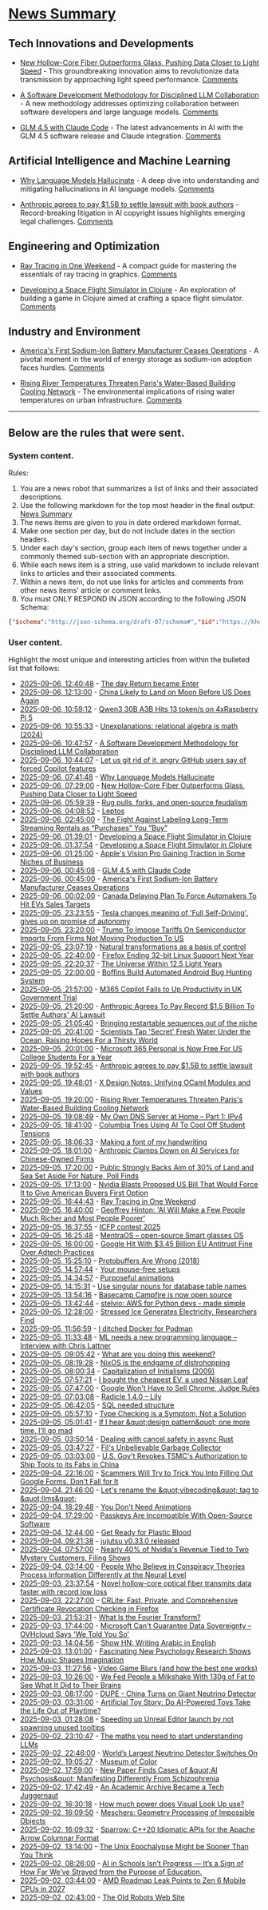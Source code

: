 # [News Summary](https://kherrick.github.io/news-summary/)

## Tech Innovations and Developments

* [New Hollow-Core Fiber Outperforms Glass, Pushing Data Closer to Light Speed](https://soylentnews.org/article.pl?sid=25/09/05/0527230&amp;from=rss) - This groundbreaking innovation aims to revolutionize data transmission by approaching light speed performance. [Comments](https://soylentnews.org/article.pl?sid=25/09/05/0527230&amp;from=rss)

* [A Software Development Methodology for Disciplined LLM Collaboration](https://github.com/Varietyz/Disciplined-AI-Software-Development) - A new methodology addresses optimizing collaboration between software developers and large language models. [Comments](https://news.ycombinator.com/item?id=45148180)

* [GLM 4.5 with Claude Code](https://docs.z.ai/guides/llm/glm-4.5) - The latest advancements in AI with the GLM 4.5 software release and Claude integration. [Comments](https://news.ycombinator.com/item?id=45145457)

## Artificial Intelligence and Machine Learning

* [Why Language Models Hallucinate](https://openai.com/index/why-language-models-hallucinate/) - A deep dive into understanding and mitigating hallucinations in AI language models. [Comments](https://news.ycombinator.com/item?id=45147385)

* [Anthropic agrees to pay $1.5B to settle lawsuit with book authors](https://www.nytimes.com/2025/09/05/technology/anthropic-settlement-copyright-ai.html?unlocked_article_code=1.jk8.bTTt.Zir9wmtPaTp2&amp;smid=url-share) - Record-breaking litigation in AI copyright issues highlights emerging legal challenges. [Comments](https://news.ycombinator.com/item?id=45142885)

## Engineering and Optimization

* [Ray Tracing in One Weekend](https://raytracing.github.io/books/RayTracingInOneWeekend.html) - A compact guide for mastering the essentials of ray tracing in graphics. [Comments](https://lobste.rs/s/felr3h/ray_tracing_one_weekend)

* [Developing a Space Flight Simulator in Clojure](https://www.wedesoft.de/software/2025/09/05/clojure-game/) - An exploration of building a game in Clojure aimed at crafting a space flight simulator. [Comments](https://lobste.rs/s/sxamda/developing_space_flight_simulator)

## Industry and Environment

* [America's First Sodium-Ion Battery Manufacturer Ceases Operations](https://hardware.slashdot.org/story/25/09/05/2126200/americas-first-sodium-ion-battery-manufacturer-ceases-operations?utm_source=rss1.0mainlinkanon&amp;utm_medium=feed) - A pivotal moment in the world of energy storage as sodium-ion adoption faces hurdles. [Comments](https://hardware.slashdot.org/story/25/09/05/2126200/americas-first-sodium-ion-battery-manufacturer-ceases-operations?utm_source=rss1.0mainlinkanon&amp;utm_medium=feed)

* [Rising River Temperatures Threaten Paris's Water-Based Building Cooling Network](https://news.slashdot.org/story/25/09/05/1543244/rising-river-temperatures-threaten-pariss-water-based-building-cooling-network?utm_source=rss1.0mainlinkanon&amp;utm_medium=feed) - The environmental implications of rising water temperatures on urban infrastructure. [Comments](https://news.slashdot.org/story/25/09/05/1543244/rising-river-temperatures-threaten-pariss-water-based-building-cooling-network?utm_source=rss1.0mainlinkanon&amp;utm_medium=feed)

---

## Below are the rules that were sent.

### System content.

Rules:

1. You are a news robot that summarizes a list of links and their associated descriptions.
2. Use the following markdown for the top most header in the final output: [News Summary](https://kherrick.github.io/news-summary/)
3. The news items are given to you in date ordered markdown format.
4. Make one section per day, but do not include dates in the section headers.
5. Under each day's section, group each item of news together under a commonly themed sub-section with an appropriate description.
6. While each news item is a string, use valid markdown to include relevant links to articles and their associated comments.
7. Within a news item, do not use links for articles and comments from other news items' article or comment links.
8. You must ONLY RESPOND IN JSON according to the following JSON Schema:

```json
{"$schema":"http://json-schema.org/draft-07/schema#","$id":"https://kherrick.github.io/news-summary/news-summary-schema.json","type":"object","properties":{"heading":{"type":"string"},"sections":{"type":"array","items":{"type":"object","properties":{"title":{"type":"string"},"newsItems":{"type":"array","items":{"type":"string"},"minItems":1}},"required":["title","newsItems"]},"minItems":1}},"required":["heading","sections"]}
```

### User content.

Highlight the most unique and interesting articles from within the bulleted list that follows:

* [2025-09-06, 12:40:48](https://lobste.rs/s/zml5qc/day_return_became_enter) - [The day Return became Enter](https://aresluna.org/the-day-return-became-enter/)
* [2025-09-06, 12:13:00](https://soylentnews.org/article.pl?sid=25/09/05/0536245&amp;from=rss) - [China Likely to Land on Moon Before US Does Again](https://soylentnews.org/article.pl?sid=25/09/05/0536245&amp;from=rss)
* [2025-09-06, 10:59:12](https://news.ycombinator.com/item?id=45148237) - [Qwen3 30B A3B Hits 13 token/s on 4xRaspberry Pi 5](https://github.com/b4rtaz/distributed-llama/discussions/255)
* [2025-09-06, 10:55:33](https://lobste.rs/s/t8fc8a/unexplanations_relational_algebra_is) - [Unexplanations: relational algebra is math (2024)](https://www.scattered-thoughts.net/writing/unexplanations-relational-algebra-is-math/)
* [2025-09-06, 10:47:57](https://news.ycombinator.com/item?id=45148180) - [A Software Development Methodology for Disciplined LLM Collaboration](https://github.com/Varietyz/Disciplined-AI-Software-Development)
* [2025-09-06, 10:44:07](https://news.ycombinator.com/item?id=45148167) - [Let us git rid of it, angry GitHub users say of forced Copilot features](https://www.theregister.com/2025/09/05/github_copilot_complaints/)
* [2025-09-06, 07:41:48](https://news.ycombinator.com/item?id=45147385) - [Why Language Models Hallucinate](https://openai.com/index/why-language-models-hallucinate/)
* [2025-09-06, 07:29:00](https://soylentnews.org/article.pl?sid=25/09/05/0527230&amp;from=rss) - [New Hollow-Core Fiber Outperforms Glass, Pushing Data Closer to Light Speed](https://soylentnews.org/article.pl?sid=25/09/05/0527230&amp;from=rss)
* [2025-09-06, 05:59:39](https://news.ycombinator.com/item?id=45146967) - [Rug pulls, forks, and open-source feudalism](https://lwn.net/SubscriberLink/1036465/e80ebbc4cee39bfb/)
* [2025-09-06, 04:08:52](https://lobste.rs/s/m5f6ww/leptos) - [Leptos](https://leptos.dev/)
* [2025-09-06, 02:45:00](https://soylentnews.org/article.pl?sid=25/09/05/0259211&amp;from=rss) - [The Fight Against Labeling Long-Term Streaming Rentals as “Purchases” You “Buy”](https://soylentnews.org/article.pl?sid=25/09/05/0259211&amp;from=rss)
* [2025-09-06, 01:39:01](https://news.ycombinator.com/item?id=45145794) - [Developing a Space Flight Simulator in Clojure](https://www.wedesoft.de/software/2025/09/05/clojure-game/)
* [2025-09-06, 01:37:54](https://lobste.rs/s/sxamda/developing_space_flight_simulator) - [Developing a Space Flight Simulator in Clojure](https://www.wedesoft.de/software/2025/09/05/clojure-game/)
* [2025-09-06, 01:25:00](https://hardware.slashdot.org/story/25/09/05/2319259/apples-vision-pro-gaining-traction-in-some-niches-of-business?utm_source=rss1.0mainlinkanon&amp;utm_medium=feed) - [Apple&apos;s Vision Pro Gaining Traction in Some Niches of Business](https://hardware.slashdot.org/story/25/09/05/2319259/apples-vision-pro-gaining-traction-in-some-niches-of-business?utm_source=rss1.0mainlinkanon&amp;utm_medium=feed)
* [2025-09-06, 00:45:08](https://news.ycombinator.com/item?id=45145457) - [GLM 4.5 with Claude Code](https://docs.z.ai/guides/llm/glm-4.5)
* [2025-09-06, 00:45:00](https://hardware.slashdot.org/story/25/09/05/2126200/americas-first-sodium-ion-battery-manufacturer-ceases-operations?utm_source=rss1.0mainlinkanon&amp;utm_medium=feed) - [America&apos;s First Sodium-Ion Battery Manufacturer Ceases Operations](https://hardware.slashdot.org/story/25/09/05/2126200/americas-first-sodium-ion-battery-manufacturer-ceases-operations?utm_source=rss1.0mainlinkanon&amp;utm_medium=feed)
* [2025-09-06, 00:02:00](https://tech.slashdot.org/story/25/09/05/1957250/canada-delaying-plan-to-force-automakers-to-hit-evs-sales-targets?utm_source=rss1.0mainlinkanon&amp;utm_medium=feed) - [Canada Delaying Plan To Force Automakers To Hit EVs Sales Targets](https://tech.slashdot.org/story/25/09/05/1957250/canada-delaying-plan-to-force-automakers-to-hit-evs-sales-targets?utm_source=rss1.0mainlinkanon&amp;utm_medium=feed)
* [2025-09-05, 23:23:55](https://news.ycombinator.com/item?id=45144900) - [Tesla changes meaning of &apos;Full Self-Driving&apos;, gives up on promise of autonomy](https://electrek.co/2025/09/05/tesla-changes-meaning-full-self-driving-give-up-promise-autonomy/)
* [2025-09-05, 23:20:00](https://news.slashdot.org/story/25/09/05/1859232/trump-to-impose-tariffs-on-semiconductor-imports-from-firms-not-moving-production-to-us?utm_source=rss1.0mainlinkanon&amp;utm_medium=feed) - [Trump To Impose Tariffs On Semiconductor Imports From Firms Not Moving Production To US](https://news.slashdot.org/story/25/09/05/1859232/trump-to-impose-tariffs-on-semiconductor-imports-from-firms-not-moving-production-to-us?utm_source=rss1.0mainlinkanon&amp;utm_medium=feed)
* [2025-09-05, 23:07:19](https://lobste.rs/s/wqsxrn/natural_transformations_as_basis) - [Natural transformations as a basis of control](https://muratkasimov.art/Ya/Articles/Natural-transformation-as-a-basis-of-control)
* [2025-09-05, 22:40:00](https://news.slashdot.org/story/25/09/05/199223/firefox-ending-32-bit-linux-support-next-year?utm_source=rss1.0mainlinkanon&amp;utm_medium=feed) - [Firefox Ending 32-bit Linux Support Next Year](https://news.slashdot.org/story/25/09/05/199223/firefox-ending-32-bit-linux-support-next-year?utm_source=rss1.0mainlinkanon&amp;utm_medium=feed)
* [2025-09-05, 22:20:37](https://news.ycombinator.com/item?id=45144337) - [The Universe Within 12.5 Light Years](http://www.atlasoftheuniverse.com/12lys.html)
* [2025-09-05, 22:00:00](https://it.slashdot.org/story/25/09/05/196218/boffins-build-automated-android-bug-hunting-system?utm_source=rss1.0mainlinkanon&amp;utm_medium=feed) - [Boffins Build Automated Android Bug Hunting System](https://it.slashdot.org/story/25/09/05/196218/boffins-build-automated-android-bug-hunting-system?utm_source=rss1.0mainlinkanon&amp;utm_medium=feed)
* [2025-09-05, 21:57:00](https://soylentnews.org/article.pl?sid=25/09/04/155234&amp;from=rss) - [M365 Copilot Fails to Up Productivity in UK Government Trial](https://soylentnews.org/article.pl?sid=25/09/04/155234&amp;from=rss)
* [2025-09-05, 21:20:00](https://yro.slashdot.org/story/25/09/05/1941245/anthropic-agrees-to-pay-record-15-billion-to-settle-authors-ai-lawsuit?utm_source=rss1.0mainlinkanon&amp;utm_medium=feed) - [Anthropic Agrees To Pay Record $1.5 Billion To Settle Authors&apos; AI Lawsuit](https://yro.slashdot.org/story/25/09/05/1941245/anthropic-agrees-to-pay-record-15-billion-to-settle-authors-ai-lawsuit?utm_source=rss1.0mainlinkanon&amp;utm_medium=feed)
* [2025-09-05, 21:05:40](https://lobste.rs/s/elgdzk/bringing_restartable_sequences_out) - [Bringing restartable sequences out of the niche](https://lwn.net/Articles/1033955/)
* [2025-09-05, 20:41:00](https://news.slashdot.org/story/25/09/05/160234/scientists-tap-secret-fresh-water-under-the-ocean-raising-hopes-for-a-thirsty-world?utm_source=rss1.0mainlinkanon&amp;utm_medium=feed) - [Scientists Tap &apos;Secret&apos; Fresh Water Under the Ocean, Raising Hopes For a Thirsty World](https://news.slashdot.org/story/25/09/05/160234/scientists-tap-secret-fresh-water-under-the-ocean-raising-hopes-for-a-thirsty-world?utm_source=rss1.0mainlinkanon&amp;utm_medium=feed)
* [2025-09-05, 20:01:00](https://it.slashdot.org/story/25/09/05/1628256/microsoft-365-personal-is-now-free-for-us-college-students-for-a-year?utm_source=rss1.0mainlinkanon&amp;utm_medium=feed) - [Microsoft 365 Personal is Now Free For US College Students For a Year](https://it.slashdot.org/story/25/09/05/1628256/microsoft-365-personal-is-now-free-for-us-college-students-for-a-year?utm_source=rss1.0mainlinkanon&amp;utm_medium=feed)
* [2025-09-05, 19:52:45](https://news.ycombinator.com/item?id=45142885) - [Anthropic agrees to pay $1.5B to settle lawsuit with book authors](https://www.nytimes.com/2025/09/05/technology/anthropic-settlement-copyright-ai.html?unlocked_article_code=1.jk8.bTTt.Zir9wmtPaTp2&amp;smid=url-share)
* [2025-09-05, 19:48:01](https://lobste.rs/s/owbdo6/x_design_notes_unifying_ocaml_modules) - [X Design Notes: Unifying OCaml Modules and Values](https://blog.polybdenum.com/2025/08/19/x-design-notes-unifying-ocaml-modules-and-values.html)
* [2025-09-05, 19:20:00](https://news.slashdot.org/story/25/09/05/1543244/rising-river-temperatures-threaten-pariss-water-based-building-cooling-network?utm_source=rss1.0mainlinkanon&amp;utm_medium=feed) - [Rising River Temperatures Threaten Paris&apos;s Water-Based Building Cooling Network](https://news.slashdot.org/story/25/09/05/1543244/rising-river-temperatures-threaten-pariss-water-based-building-cooling-network?utm_source=rss1.0mainlinkanon&amp;utm_medium=feed)
* [2025-09-05, 19:08:49](https://news.ycombinator.com/item?id=45142397) - [My Own DNS Server at Home – Part 1: IPv4](https://jan.wildeboer.net/2025/08/My-DNS-Part-1/)
* [2025-09-05, 18:41:00](https://news.slashdot.org/story/25/09/05/1418221/columbia-tries-using-ai-to-cool-off-student-tensions?utm_source=rss1.0mainlinkanon&amp;utm_medium=feed) - [Columbia Tries Using AI To Cool Off Student Tensions](https://news.slashdot.org/story/25/09/05/1418221/columbia-tries-using-ai-to-cool-off-student-tensions?utm_source=rss1.0mainlinkanon&amp;utm_medium=feed)
* [2025-09-05, 18:06:33](https://news.ycombinator.com/item?id=45141636) - [Making a font of my handwriting](https://chameth.com/making-a-font-of-my-handwriting/)
* [2025-09-05, 18:01:00](https://slashdot.org/story/25/09/05/0535228/anthropic-clamps-down-on-ai-services-for-chinese-owned-firms?utm_source=rss1.0mainlinkanon&amp;utm_medium=feed) - [Anthropic Clamps Down on AI Services for Chinese-Owned Firms](https://slashdot.org/story/25/09/05/0535228/anthropic-clamps-down-on-ai-services-for-chinese-owned-firms?utm_source=rss1.0mainlinkanon&amp;utm_medium=feed)
* [2025-09-05, 17:20:00](https://news.slashdot.org/story/25/09/05/1436209/public-strongly-backs-aim-of-30-of-land-and-sea-set-aside-for-nature-poll-finds?utm_source=rss1.0mainlinkanon&amp;utm_medium=feed) - [Public Strongly Backs Aim of 30% of Land and Sea Set Aside For Nature, Poll Finds](https://news.slashdot.org/story/25/09/05/1436209/public-strongly-backs-aim-of-30-of-land-and-sea-set-aside-for-nature-poll-finds?utm_source=rss1.0mainlinkanon&amp;utm_medium=feed)
* [2025-09-05, 17:13:00](https://soylentnews.org/article.pl?sid=25/09/04/150221&amp;from=rss) - [Nvidia Blasts Proposed US Bill That Would Force It to Give American Buyers First Option](https://soylentnews.org/article.pl?sid=25/09/04/150221&amp;from=rss)
* [2025-09-05, 16:44:43](https://lobste.rs/s/felr3h/ray_tracing_one_weekend) - [Ray Tracing in One Weekend](https://raytracing.github.io/books/RayTracingInOneWeekend.html)
* [2025-09-05, 16:40:00](https://slashdot.org/story/25/09/05/1428223/geoffrey-hinton-ai-will-make-a-few-people-much-richer-and-most-people-poorer?utm_source=rss1.0mainlinkanon&amp;utm_medium=feed) - [Geoffrey Hinton: &apos;AI Will Make a Few People Much Richer and Most People Poorer&apos;](https://slashdot.org/story/25/09/05/1428223/geoffrey-hinton-ai-will-make-a-few-people-much-richer-and-most-people-poorer?utm_source=rss1.0mainlinkanon&amp;utm_medium=feed)
* [2025-09-05, 16:37:55](https://lobste.rs/s/ks2nbj/icfp_contest_2025) - [ICFP contest 2025](https://icfpcontest2025.github.io/)
* [2025-09-05, 16:25:48](https://news.ycombinator.com/item?id=45140381) - [MentraOS – open-source Smart glasses OS](https://github.com/Mentra-Community/MentraOS)
* [2025-09-05, 16:00:00](https://tech.slashdot.org/story/25/09/05/1527251/google-hit-with-345-billion-eu-antitrust-fine-over-adtech-practices?utm_source=rss1.0mainlinkanon&amp;utm_medium=feed) - [Google Hit With $3.45 Billion EU Antitrust Fine Over Adtech Practices](https://tech.slashdot.org/story/25/09/05/1527251/google-hit-with-345-billion-eu-antitrust-fine-over-adtech-practices?utm_source=rss1.0mainlinkanon&amp;utm_medium=feed)
* [2025-09-05, 15:25:10](https://news.ycombinator.com/item?id=45139656) - [Protobuffers Are Wrong (2018)](https://reasonablypolymorphic.com/blog/protos-are-wrong/)
* [2025-09-05, 14:57:44](https://lobste.rs/s/o0x7rb/your_mouse_free_setups) - [Your mouse-free setups](https://lobste.rs/s/o0x7rb/your_mouse_free_setups)
* [2025-09-05, 14:34:57](https://news.ycombinator.com/item?id=45139088) - [Purposeful animations](https://emilkowal.ski/ui/you-dont-need-animations)
* [2025-09-05, 14:15:31](https://lobste.rs/s/ciqk7x/use_singular_nouns_for_database_table) - [Use singular nouns for database table names](https://www.teamten.com/lawrence/programming/use-singular-nouns-for-database-table-names.html)
* [2025-09-05, 13:54:16](https://lobste.rs/s/cwnytv/basecamp_campfire_is_now_open_source) - [Basecamp Campfire is now open source](https://github.com/basecamp/once-campfire)
* [2025-09-05, 13:42:44](https://lobste.rs/s/m6vk7v/stelvio_aws_for_python_devs_made_simple) - [stelvio: AWS for Python devs - made simple](https://github.com/michal-stlv/stelvio)
* [2025-09-05, 12:28:00](https://soylentnews.org/article.pl?sid=25/09/04/0430216&amp;from=rss) - [Stressed Ice Generates Electricity, Researchers Find](https://soylentnews.org/article.pl?sid=25/09/04/0430216&amp;from=rss)
* [2025-09-05, 11:56:59](https://news.ycombinator.com/item?id=45137525) - [I ditched Docker for Podman](https://codesmash.dev/why-i-ditched-docker-for-podman-and-you-should-too)
* [2025-09-05, 11:33:48](https://news.ycombinator.com/item?id=45137373) - [ML needs a new programming language – Interview with Chris Lattner](https://signalsandthreads.com/why-ml-needs-a-new-programming-language/)
* [2025-09-05, 09:05:42](https://lobste.rs/s/ezmgyy/what_are_you_doing_this_weekend) - [What are you doing this weekend?](https://lobste.rs/s/ezmgyy/what_are_you_doing_this_weekend)
* [2025-09-05, 08:19:28](https://lobste.rs/s/d30ska/nixos_is_endgame_distrohopping) - [NixOS is the endgame of distrohopping](https://joshblais.com/blog/nixos-is-the-endgame-of-distrohopping/)
* [2025-09-05, 08:00:34](https://lobste.rs/s/noazra/capitalization_initialisms_2009) - [Capitalization of Initialisms (2009)](https://www.teamten.com/lawrence/writings/capitalization_of_initialisms.html)
* [2025-09-05, 07:57:21](https://news.ycombinator.com/item?id=45136103) - [I bought the cheapest EV, a used Nissan Leaf](https://www.jeffgeerling.com/blog/2025/i-bought-cheapest-ev-used-nissan-leaf)
* [2025-09-05, 07:47:00](https://soylentnews.org/article.pl?sid=25/09/04/0419219&amp;from=rss) - [Google Won&apos;t Have to Sell Chrome, Judge Rules](https://soylentnews.org/article.pl?sid=25/09/04/0419219&amp;from=rss)
* [2025-09-05, 07:03:08](https://lobste.rs/s/gsmdft/radicle_1_4_0_lily) - [Radicle 1.4.0 – Lily](https://radicle.xyz/2025/09/04/radicle-1.4.0)
* [2025-09-05, 06:42:05](https://lobste.rs/s/rylewy/sql_needed_structure) - [SQL needed structure](https://www.scattered-thoughts.net/writing/sql-needed-structure/)
* [2025-09-05, 05:57:10](https://lobste.rs/s/rfbvqb/type_checking_is_symptom_not_solution) - [Type Checking is a Symptom, Not a Solution](https://programmingsimplicity.substack.com/p/type-checking-is-a-symptom-not-a)
* [2025-09-05, 05:01:41](https://lobste.rs/s/atvx0k/if_i_hear_design_pattern_one_more_time_i_ll) - [If I hear \&quot;design pattern\&quot; one more time, I&apos;ll go mad](https://purplesyringa.moe/blog/if-i-hear-design-pattern-one-more-time-ill-go-mad/)
* [2025-09-05, 03:50:14](https://lobste.rs/s/d9jbh9/dealing_with_cancel_safety_async_rust) - [Dealing with cancel safety in async Rust](https://rfd.shared.oxide.computer/rfd/400)
* [2025-09-05, 03:47:27](https://lobste.rs/s/q7b1gm/fil_s_unbelievable_garbage_collector) - [Fil&apos;s Unbelievable Garbage Collector](https://fil-c.org/fugc)
* [2025-09-05, 03:03:00](https://soylentnews.org/article.pl?sid=25/09/04/0414246&amp;from=rss) - [U.S. Gov&apos;t Revokes TSMC&apos;s Authorization to Ship Tools to its Fabs in China](https://soylentnews.org/article.pl?sid=25/09/04/0414246&amp;from=rss)
* [2025-09-04, 22:16:00](https://soylentnews.org/article.pl?sid=25/09/04/048238&amp;from=rss) - [Scammers Will Try to Trick You Into Filling Out Google Forms. Don’t Fall for It](https://soylentnews.org/article.pl?sid=25/09/04/048238&amp;from=rss)
* [2025-09-04, 21:46:00](https://lobste.rs/s/gkzmfy/let_s_rename_vibecoding_tag_llms) - [Let&apos;s rename the \&quot;vibecoding\&quot; tag to \&quot;llms\&quot;](https://lobste.rs/s/gkzmfy/let_s_rename_vibecoding_tag_llms)
* [2025-09-04, 18:29:48](https://lobste.rs/s/b6ipnz/you_don_t_need_animations) - [You Don&apos;t Need Animations](https://emilkowal.ski/ui/you-dont-need-animations)
* [2025-09-04, 17:29:00](https://soylentnews.org/article.pl?sid=25/09/04/0350224&amp;from=rss) - [Passkeys Are Incompatible With Open-Source Software](https://soylentnews.org/article.pl?sid=25/09/04/0350224&amp;from=rss)
* [2025-09-04, 12:44:00](https://soylentnews.org/article.pl?sid=25/09/03/0226210&amp;from=rss) - [Get Ready for Plastic Blood](https://soylentnews.org/article.pl?sid=25/09/03/0226210&amp;from=rss)
* [2025-09-04, 09:21:38](https://lobste.rs/s/ksxhza/jujutsu_v0_33_0_released) - [jujutsu v0.33.0 released](https://github.com/jj-vcs/jj/releases/tag/v0.33.0)
* [2025-09-04, 07:57:00](https://soylentnews.org/article.pl?sid=25/09/03/0223245&amp;from=rss) - [Nearly 40% of Nvidia&apos;s Revenue Tied to Two Mystery Customers, Filing Shows](https://soylentnews.org/article.pl?sid=25/09/03/0223245&amp;from=rss)
* [2025-09-04, 03:14:00](https://soylentnews.org/article.pl?sid=25/09/03/0216228&amp;from=rss) - [People Who Believe in Conspiracy Theories Process Information Differently at the Neural Level](https://soylentnews.org/article.pl?sid=25/09/03/0216228&amp;from=rss)
* [2025-09-03, 23:37:54](https://news.ycombinator.com/item?id=45121581) - [Novel hollow-core optical fiber transmits data faster with record low loss](https://phys.org/news/2025-09-hollow-core-optical-fiber-transmits.html)
* [2025-09-03, 22:27:00](https://soylentnews.org/article.pl?sid=25/09/02/192213&amp;from=rss) - [CRLite: Fast, Private, and Comprehensive Certificate Revocation Checking in Firefox](https://soylentnews.org/article.pl?sid=25/09/02/192213&amp;from=rss)
* [2025-09-03, 21:53:31](https://news.ycombinator.com/item?id=45120786) - [What Is the Fourier Transform?](https://www.quantamagazine.org/what-is-the-fourier-transform-20250903/)
* [2025-09-03, 17:44:00](https://soylentnews.org/article.pl?sid=25/09/02/1855227&amp;from=rss) - [Microsoft Can&apos;t Guarantee Data Sovereignty – OVHcloud Says &apos;We Told You So&apos;](https://soylentnews.org/article.pl?sid=25/09/02/1855227&amp;from=rss)
* [2025-09-03, 14:04:56](https://news.ycombinator.com/item?id=45115974) - [Show HN: Writing Arabic in English](https://sherifelmetwally.com/writing/writing-arabic-in-english)
* [2025-09-03, 13:01:00](https://soylentnews.org/article.pl?sid=25/09/02/1851257&amp;from=rss) - [Fascinating New Psychology Research Shows How Music Shapes Imagination](https://soylentnews.org/article.pl?sid=25/09/02/1851257&amp;from=rss)
* [2025-09-03, 11:27:56](https://news.ycombinator.com/item?id=45114498) - [Video Game Blurs (and how the best one works)](https://blog.frost.kiwi/dual-kawase/)
* [2025-09-03, 10:26:00](https://soylentnews.org/article.pl?sid=25/09/03/0230242&amp;from=rss) - [We Fed People a Milkshake With 130g of Fat to See What It Did to Their Brains](https://soylentnews.org/article.pl?sid=25/09/03/0230242&amp;from=rss)
* [2025-09-03, 08:17:00](https://soylentnews.org/article.pl?sid=25/09/02/1848251&amp;from=rss) - [DUPE - China Turns on Giant Neutrino Detector](https://soylentnews.org/article.pl?sid=25/09/02/1848251&amp;from=rss)
* [2025-09-03, 03:31:00](https://soylentnews.org/article.pl?sid=25/09/02/0359228&amp;from=rss) - [Artificial Toy Story: Do AI-Powered Toys Take the Life Out of Playtime?](https://soylentnews.org/article.pl?sid=25/09/02/0359228&amp;from=rss)
* [2025-09-03, 01:28:08](https://news.ycombinator.com/item?id=45111273) - [Speeding up Unreal Editor launch by not spawning unused tooltips](https://larstofus.com/2025/09/02/speeding-up-the-unreal-editor-launch-by-not-spawning-38000-tooltips/)
* [2025-09-02, 23:10:47](https://news.ycombinator.com/item?id=45110311) - [The maths you need to start understanding LLMs](https://www.gilesthomas.com/2025/09/maths-for-llms)
* [2025-09-02, 22:46:00](https://soylentnews.org/article.pl?sid=25/09/02/0144236&amp;from=rss) - [World’s Largest Neutrino Detector Switches On](https://soylentnews.org/article.pl?sid=25/09/02/0144236&amp;from=rss)
* [2025-09-02, 19:05:27](https://news.ycombinator.com/item?id=45107605) - [Museum of Color](https://emergencemagazine.org/essay/museum-of-color/)
* [2025-09-02, 17:59:00](https://soylentnews.org/article.pl?sid=25/09/01/0031222&amp;from=rss) - [New Paper Finds Cases of \&quot;AI Psychosis\&quot; Manifesting Differently From Schizophrenia](https://soylentnews.org/article.pl?sid=25/09/01/0031222&amp;from=rss)
* [2025-09-02, 17:42:49](https://news.ycombinator.com/item?id=45106478) - [An Academic Archive Became a Tech Juggernaut](https://www.philanthropy.com/article/how-an-academic-archive-became-a-tech-juggernaut)
* [2025-09-02, 16:30:18](https://news.ycombinator.com/item?id=45105339) - [How much power does Visual Look Up use?](https://eclecticlight.co/2025/09/02/how-much-power-does-visual-look-up-use/)
* [2025-09-02, 16:09:50](https://news.ycombinator.com/item?id=45104988) - [Meschers: Geometry Processing of Impossible Objects](https://anadodik.github.io/publication/meschers/)
* [2025-09-02, 16:09:32](https://news.ycombinator.com/item?id=45104985) - [Sparrow: C++20 Idiomatic APIs for the Apache Arrow Columnar Format](https://github.com/man-group/sparrow)
* [2025-09-02, 13:14:00](https://soylentnews.org/article.pl?sid=25/09/01/0021218&amp;from=rss) - [The Unix Epochalypse Might be Sooner Than You Think](https://soylentnews.org/article.pl?sid=25/09/01/0021218&amp;from=rss)
* [2025-09-02, 08:26:00](https://soylentnews.org/article.pl?sid=25/09/01/0018253&amp;from=rss) - [AI in Schools Isn’t Progress — It’s a Sign of How Far We’ve Strayed from the Purpose of Education.](https://soylentnews.org/article.pl?sid=25/09/01/0018253&amp;from=rss)
* [2025-09-02, 03:44:00](https://soylentnews.org/article.pl?sid=25/08/31/1416227&amp;from=rss) - [AMD Roadmap Leak Points to Zen 6 Mobile CPUs in 2027](https://soylentnews.org/article.pl?sid=25/08/31/1416227&amp;from=rss)
* [2025-09-02, 02:43:00](https://news.ycombinator.com/item?id=45098609) - [The Old Robots Web Site](https://www.theoldrobots.com/index2.html)
